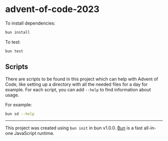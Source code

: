 # advent-of-code-2023

To install dependencies:

```bash
bun install
```

To test:

```bash
bun test
```

## Scripts
There are scripts to be found in this project which can help with Advent of Code, like setting up a directory with all the needed files for a day for example. For each script, you can add `--help` to find information about usage.

For example:
```bash
bun sd --help
```

---

This project was created using `bun init` in bun v1.0.0. [Bun](https://bun.sh) is a fast all-in-one JavaScript runtime.
